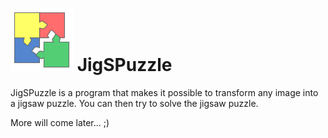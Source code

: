 # <img src="/src/main/resources/images/icon.png?raw=true" height="100" width="100" /> JigSPuzzle
JigSPuzzle is a program that makes it possible to transform any image into a jigsaw puzzle. You can then try to solve the jigsaw puzzle.

More will come later... ;)
